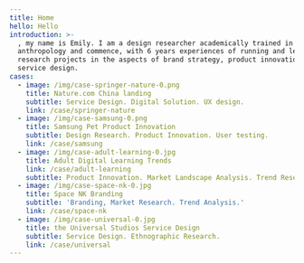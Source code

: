 ```yaml
---
title: Home
hello: Hello
introduction: >-
  , my name is Emily. I am a design researcher academically trained in design
  anthropology and commence, with 6 years experiences of running and leading
  research projects in the aspects of brand strategy, product innovation and
  service design.
cases:
  - image: /img/case-springer-nature-0.png
    title: Nature.com China landing
    subtitle: Service Design. Digital Solution. UX design.
    link: /case/springer-nature
  - image: /img/case-samsung-0.png
    title: Samsung Pet Product Innovation
    subtitle: Design Research. Product Innovation. User testing.
    link: /case/samsung
  - image: /img/case-adult-learning-0.jpg
    title: Adult Digital Learning Trends
    link: /case/adult-learning
    subtitle: Product Innovation. Market Landscape Analysis. Trend Research.
  - image: /img/case-space-nk-0.jpg
    title: Space NK Branding
    subtitle: 'Branding, Market Research. Trend Analysis.'
    link: /case/space-nk
  - image: /img/case-universal-0.jpg
    title: the Universal Studios Service Design
    subtitle: Service Design. Ethnographic Research.
    link: /case/universal
---
```

